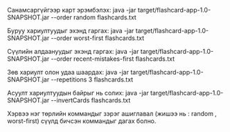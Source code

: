 Санамсаргүйгээр карт эрэмбэлэх:
java -jar target/flashcard-app-1.0-SNAPSHOT.jar --order random flashcards.txt

Буруу хариултуудыг эхэнд гаргах:
java -jar target/flashcard-app-1.0-SNAPSHOT.jar --order worst-first flashcards.txt

Сүүлийн алдаануудыг эхэнд гаргах:
java -jar target/flashcard-app-1.0-SNAPSHOT.jar --order recent-mistakes-first flashcards.txt

Зөв хариулт олон удаа шаардах:
java -jar target/flashcard-app-1.0-SNAPSHOT.jar --repetitions 3 flashcards.txt

Асуулт хариултуудын байрыг нь солих:
java -jar target/flashcard-app-1.0-SNAPSHOT.jar --invertCards flashcards.txt




Хэрвээ нэг төрлийн коммандыг зэрэг ашиглавал (жишээ нь : random  , worst-first) сүүлд бичсэн коммандыг дагах болно.

